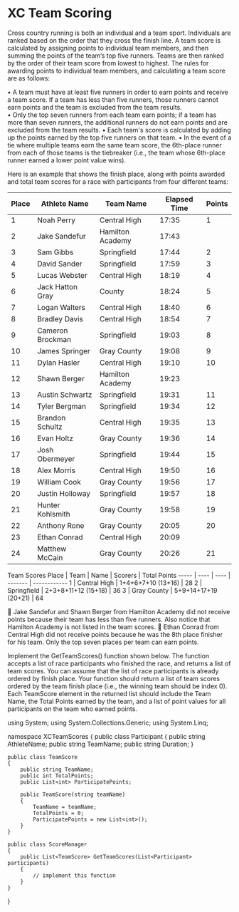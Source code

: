 # XC Team Scoring

Cross country running is both an individual and a team sport. Individuals are ranked based on the order that they cross the finish line. A team score is calculated by assigning points to individual team members, and then summing the points of the team’s top five runners. Teams are then ranked by the order of their team score from lowest to highest. The rules for awarding points to individual team members, and calculating a team score are as follows:

• A team must have at least five runners in order to earn points and receive a team score. If a team has less than five runners, those runners cannot earn points and the team is excluded from the team results.  
• Only the top seven runners from each team earn points; if a team has more than seven runners, the additional runners do not earn points and are excluded from the team results.
• Each team's score is calculated by adding up the points earned by the top five runners on that team.
• In the event of a tie where multiple teams earn the same team score, the 6th-place runner from each of those teams is the tiebreaker (i.e., the team whose 6th-place runner earned a lower point value wins).

Here is an example that shows the finish place, along with points awarded and total team scores for a race with participants from four different teams:

| Place | Athlete Name     | Team Name        | Elapsed Time | Points |
| ----- | ---------------- | ---------------- | ------------ | ------ |
| 1     | Noah Perry       | Central High     | 17:35        | 1      |
| 2     | Jake Sandefur    | Hamilton Academy | 17:43        |
| 3     | Sam Gibbs        | Springfield      | 17:44        | 2      |
| 4     | David Sander     | Springfield      | 17:59        | 3      |
| 5     | Lucas Webster    | Central High     | 18:19        | 4      |
| 6     | Jack Hatton Gray | County           | 18:24        | 5      |
| 7     | Logan Walters    | Central High     | 18:40        | 6      |
| 8     | Bradley Davis    | Central High     | 18:54        | 7      |
| 9     | Cameron Brockman | Springfield      | 19:03        | 8      |
| 10    | James Springer   | Gray County      | 19:08        | 9      |
| 11    | Dylan Hasler     | Central High     | 19:10        | 10     |
| 12    | Shawn Berger     | Hamilton Academy | 19:23        |
| 13    | Austin Schwartz  | Springfield      | 19:31        | 11     |
| 14    | Tyler Bergman    | Springfield      | 19:34        | 12     |
| 15    | Brandon Schultz  | Central High     | 19:35        | 13     |
| 16    | Evan Holtz       | Gray County      | 19:36        | 14     |
| 17    | Josh Obermeyer   | Springfield      | 19:44        | 15     |
| 18    | Alex Morris      | Central High     | 19:50        | 16     |
| 19    | William Cook     | Gray County      | 19:56        | 17     |
| 20    | Justin Holloway  | Springfield      | 19:57        | 18     |
| 21    | Hunter Kohlsmith | Gray County      | 19:58        | 19     |
| 22    | Anthony Rone     | Gray County      | 20:05        | 20     |
| 23    | Ethan Conrad     | Central High     | 20:09        |
| 24    | Matthew McCain   | Gray County      | 20:26        | 21     |

Team Scores
Place | Team | Name | Scorers | Total Points
----- | ---- | ---- | ------- | ------------
1 | Central High | 1+4+6+7+10 (13+16) | 28
2 | Springfield | 2+3+8+11+12 (15+18) | 36
3 | Gray County | 5+9+14+17+19 (20+21) | 64

 Jake Sandefur and Shawn Berger from Hamilton Academy did not receive points because their team has less than five runners. Also notice that Hamilton Academy is not listed in the team scores.
 Ethan Conrad from Central High did not receive points because he was the 8th place finisher for his team. Only the top seven places per team can earn points.

Implement the GetTeamScores() function shown below. The function accepts a list of race participants who finished the race, and returns a list of team scores. You can assume that the list of race participants is already ordered by finish place. Your function should return a list of team scores ordered by the team finish place (i.e., the winning team should be index 0). Each TeamScore element in the returned list should include the Team Name, the Total Points earned by the team, and a list of point values for all participants on the team who earned points.

using System;
using System.Collections.Generic;
using System.Linq;

namespace XCTeamScores
{
public class Participant
{
public string AthleteName;
public string TeamName;
public string Duration;
}

    public class TeamScore
    {
        public string TeamName;
        public int TotalPoints;
        public List<int> ParticipatePoints;

        public TeamScore(string teamName)
        {
            TeamName = teamName;
            TotalPoints = 0;
            ParticipatePoints = new List<int>();
        }
    }

    public class ScoreManager
    {
        public List<TeamScore> GetTeamScores(List<Participant> participants)
        {
            // implement this function
        }
    }

}

